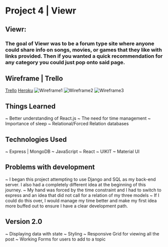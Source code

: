 # Project 4 | Viewr
## Viewr:
### The goal of Viewr was to be a forum type site where anyone could share info on songs, movies, or games that they like with links provided. Then if you wanted a quick recommendation for any category you could just pop onto said page.


## Wireframe | Trello 

[Trello](https://trello.com/b/5RsVmGHY/viewr)
[Heroku](https://limitless-lake-98260.herokuapp.com/)
![Wireframe1](https://i.imgur.com/27wByNY.jpg)
![Wireframe2](https://i.imgur.com/ReEPED3.png)
![Wireframe3](https://i.imgur.com/0adAjwY.jpg)



## Things Learned
~ Better understanding of React.js
~ The need for time management
~ Importance of sleep
~ Relational/Forced Relation databases



## Technologies Used

~ Express | MongoDB
~ JavaScript
~ React
~ UIKIT
~ Material UI

## Problems with development
~ I began this project attempting to use Django and SQL as my back-end server. I also had a completely different idea at the beginning of this journey. 
~ My hand was forced by the time constraint and I had to switch to express and an idea that did not call for a relation of my three models
~ If I could do this over, I would manage my time better and make my first idea more buffed out to ensure I have a clear development path.

## Version 2.0
~ Displaying data with state
~ Styling
~ Responsive Grid for viewing all the post
~ Working Forms for users to add to a topic

